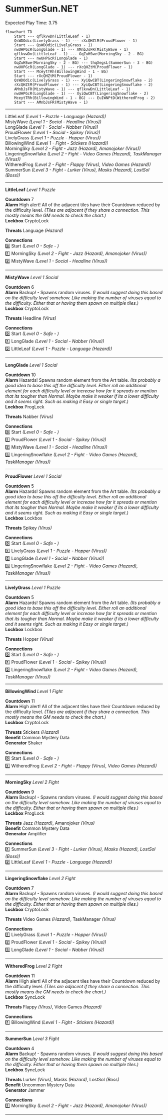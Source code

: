 # SummerSun.NET  
Expected Play Time: 3.75  
  
```mermaid  
flowchart TD  
	Start --- qflkvwDn(LittleLeaf - 1)  
	QsWDOdic(LivelyGrass - 1) --- rXcQHZtM(ProudFlower - 1)  
	Start --- QsWDOdic(LivelyGrass - 1)  
	nwUHPGcR(LongGlade - 1) --- AMnbJsFR(MistyWave - 1)  
	qflkvwDn(LittleLeaf - 1) --- GqZuHSwe(MorningSky - 2 - BG)  
	Start --- nwUHPGcR(LongGlade - 1)  
	GqZuHSwe(MorningSky - 2 - BG) --- thqXegsL(SummerSun - 3 - BG)  
	nwUHPGcR(LongGlade - 1) --- rXcQHZtM(ProudFlower - 1)  
	Start --- MceytTRh(BillowingWind - 1 - BG)  
	Start --- rXcQHZtM(ProudFlower - 1)  
	QsWDOdic(LivelyGrass - 1) --- XyiQwCBT(LingeringSnowflake - 2)  
	rXcQHZtM(ProudFlower - 1) --- XyiQwCBT(LingeringSnowflake - 2)  
	AMnbJsFR(MistyWave - 1) --- qflkvwDn(LittleLeaf - 1)  
	nwUHPGcR(LongGlade - 1) --- XyiQwCBT(LingeringSnowflake - 2)  
	MceytTRh(BillowingWind - 1 - BG) --- EuIWNPtD(WitheredFrog - 2)  
	Start --- AMnbJsFR(MistyWave - 1)  
```  
  
---  
  
LittleLeaf *(Level 1 - Puzzle - Language *(Hazard)*)*  
MistyWave *(Level 1 - Social - Headline *(Virus)*)*  
LongGlade *(Level 1 - Social - Nabber *(Virus)*)*  
ProudFlower *(Level 1 - Social - Spikey *(Virus)*)*  
LivelyGrass *(Level 1 - Puzzle - Hopper *(Virus)*)*  
BillowingWind *(Level 1 - Fight - Stickers *(Hazard)*)*  
MorningSky *(Level 2 - Fight - Jazz *(Hazard)*, Amanojoker *(Virus)*)*  
LingeringSnowflake *(Level 2 - Fight - Video Games *(Hazard)*, TaskManager *(Virus)*)*  
WitheredFrog *(Level 2 - Fight - Flappy *(Virus)*, Video Games *(Hazard)*)*  
SummerSun *(Level 3 - Fight - Lurker *(Virus)*, Masks *(Hazard)*, LostSol *(Boss)*)*  
  
---  
  
**LittleLeaf** *Level 1 Puzzle*  
  
**Countdown** 7  
**Alarm** High alert! All of the adjacent tiles have their Countdown reduced by the difficulty level. *(Tiles are adjacent if they share a connection. This mostly means the GM needs to check the chart.)*  
**Lockbox** CryptoLock  
  
**Threats** Language *(Hazard)*  
  
**Connections**  
:zero: Start *(Level 0 - Safe - )*  
:one: MorningSky *(Level 2 - Fight - Jazz *(Hazard)*, Amanojoker *(Virus)*)*  
:two: MistyWave *(Level 1 - Social - Headline *(Virus)*)*  
  
---  
  
**MistyWave** *Level 1 Social*  
  
**Countdown** 6  
**Alarm** Backup! - Spawns random viruses. *(I would suggest doing this based on the difficulty level somehow. Like making the number of viruses equal to the difficulty. Either that or having them spawn on multiple tiles.)*  
**Lockbox** CryptoLock  
  
**Threats** Headline *(Virus)*  
  
**Connections**  
:zero: Start *(Level 0 - Safe - )*  
:one: LongGlade *(Level 1 - Social - Nabber *(Virus)*)*  
:two: LittleLeaf *(Level 1 - Puzzle - Language *(Hazard)*)*  
  
---  
  
**LongGlade** *Level 1 Social*  
  
**Countdown** 10  
**Alarm** Hazards! Spawns random element from the Art table. *(Its probably a good idea to base this off the difficulty level. Either roll an additional element for each difficulty level or increase how far it spreads or mention that its tougher than Normal. Maybe make it weaker if its a lower difficulty and it seems right. Such as making it Easy or single target.)*  
**Lockbox** ProgLock  
  
**Threats** Nabber *(Virus)*  
  
**Connections**  
:zero: Start *(Level 0 - Safe - )*  
:one: ProudFlower *(Level 1 - Social - Spikey *(Virus)*)*  
:two: MistyWave *(Level 1 - Social - Headline *(Virus)*)*  
:three: LingeringSnowflake *(Level 2 - Fight - Video Games *(Hazard)*, TaskManager *(Virus)*)*  
  
---  
  
**ProudFlower** *Level 1 Social*  
  
**Countdown** 5  
**Alarm** Hazards! Spawns random element from the Art table. *(Its probably a good idea to base this off the difficulty level. Either roll an additional element for each difficulty level or increase how far it spreads or mention that its tougher than Normal. Maybe make it weaker if its a lower difficulty and it seems right. Such as making it Easy or single target.)*  
**Lockbox** Lockbox  
  
**Threats** Spikey *(Virus)*  
  
**Connections**  
:zero: Start *(Level 0 - Safe - )*  
:one: LivelyGrass *(Level 1 - Puzzle - Hopper *(Virus)*)*  
:two: LongGlade *(Level 1 - Social - Nabber *(Virus)*)*  
:three: LingeringSnowflake *(Level 2 - Fight - Video Games *(Hazard)*, TaskManager *(Virus)*)*  
  
---  
  
**LivelyGrass** *Level 1 Puzzle*  
  
**Countdown** 5  
**Alarm** Hazards! Spawns random element from the Art table. *(Its probably a good idea to base this off the difficulty level. Either roll an additional element for each difficulty level or increase how far it spreads or mention that its tougher than Normal. Maybe make it weaker if its a lower difficulty and it seems right. Such as making it Easy or single target.)*  
**Lockbox** Lockbox  
  
**Threats** Hopper *(Virus)*  
  
**Connections**  
:zero: Start *(Level 0 - Safe - )*  
:one: ProudFlower *(Level 1 - Social - Spikey *(Virus)*)*  
:two: LingeringSnowflake *(Level 2 - Fight - Video Games *(Hazard)*, TaskManager *(Virus)*)*  
  
---  
  
**BillowingWind** *Level 1 Fight*  
  
**Countdown** 11  
**Alarm** High alert! All of the adjacent tiles have their Countdown reduced by the difficulty level. *(Tiles are adjacent if they share a connection. This mostly means the GM needs to check the chart.)*  
**Lockbox** CryptoLock  
  
**Threats** Stickers *(Hazard)*  
**Benefit** Common Mystery Data  
**Generator** Shaker  
  
**Connections**  
:zero: Start *(Level 0 - Safe - )*  
:one: WitheredFrog *(Level 2 - Fight - Flappy *(Virus)*, Video Games *(Hazard)*)*  
  
---  
  
**MorningSky** *Level 2 Fight*  
  
**Countdown** 9  
**Alarm** Backup! - Spawns random viruses. *(I would suggest doing this based on the difficulty level somehow. Like making the number of viruses equal to the difficulty. Either that or having them spawn on multiple tiles.)*  
**Lockbox** ProgLock  
  
**Threats** Jazz *(Hazard)*, Amanojoker *(Virus)*  
**Benefit** Common Mystery Data  
**Generator** Amplifier  
  
**Connections**  
:one: SummerSun *(Level 3 - Fight - Lurker *(Virus)*, Masks *(Hazard)*, LostSol *(Boss)*)*  
:two: LittleLeaf *(Level 1 - Puzzle - Language *(Hazard)*)*  
  
---  
  
**LingeringSnowflake** *Level 2 Fight*  
  
**Countdown** 7  
**Alarm** Backup! - Spawns random viruses. *(I would suggest doing this based on the difficulty level somehow. Like making the number of viruses equal to the difficulty. Either that or having them spawn on multiple tiles.)*  
**Lockbox** CryptoLock  
  
**Threats** Video Games *(Hazard)*, TaskManager *(Virus)*  
  
**Connections**  
:one: LivelyGrass *(Level 1 - Puzzle - Hopper *(Virus)*)*  
:two: ProudFlower *(Level 1 - Social - Spikey *(Virus)*)*  
:three: LongGlade *(Level 1 - Social - Nabber *(Virus)*)*  
  
---  
  
**WitheredFrog** *Level 2 Fight*  
  
**Countdown** 11  
**Alarm** High alert! All of the adjacent tiles have their Countdown reduced by the difficulty level. *(Tiles are adjacent if they share a connection. This mostly means the GM needs to check the chart.)*  
**Lockbox** SyncLock  
  
**Threats** Flappy *(Virus)*, Video Games *(Hazard)*  
  
**Connections**  
:one: BillowingWind *(Level 1 - Fight - Stickers *(Hazard)*)*  
  
---  
  
**SummerSun** *Level 3 Fight*  
  
**Countdown** 4  
**Alarm** Backup! - Spawns random viruses. *(I would suggest doing this based on the difficulty level somehow. Like making the number of viruses equal to the difficulty. Either that or having them spawn on multiple tiles.)*  
**Lockbox** SyncLock  
  
**Threats** Lurker *(Virus)*, Masks *(Hazard)*, LostSol *(Boss)*  
**Benefit** Uncommon Mystery Data  
**Generator** Jammer  
  
**Connections**  
:one: MorningSky *(Level 2 - Fight - Jazz *(Hazard)*, Amanojoker *(Virus)*)*  
  
---  

